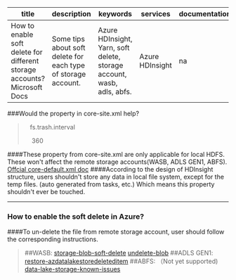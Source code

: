 ﻿﻿﻿﻿---| title  | description  | keywords  | services  |  documentationcenter | author  | manager  | editor  | ms.assetid  | ms.service  | ms.workload  | ms.tgt_pltfrm  | ms.devlang  | ms.topic  | ms.date  | ms.author  ||---|---|---|---|---|---|---|---|---|---|---|---|---|---|---|---|| How to enable soft delete for different storage accounts?  Microsoft Docs  | Some tips about soft delete for each type of storage account. | Azure HDInsight, Yarn, soft delete, storage account, wasb, adls, abfs.  |  Azure HDInsight  | na  | marshall  | shravan  |  marshall | na  | multiple  | na  | na  | na  | article  | 07/02/2019  |  zhaya |###Would the property in core-site.xml help?><property>>>   <name>fs.trash.interval</name>>>    <value>360</value>>></property>####These property from core-site.xml are only applicable for local HDFS. These won't affect the remote storage accounts(WASB, ADLS GEN1, ABFS). [Offcial core-default.xml doc](https://hadoop.apache.org/docs/r2.7.3/hadoop-project-dist/hadoop-common/core-default.xml)####According to the design of HDInsight structure, users shouldn't store any data in local file system, except for the temp files. (auto generated from tasks, etc.) Which means this property shouldn't ever be touched.***### How to enable the soft delete in Azure?####To un-delete the file from remote storage account, user should follow the corresponding instructions.>##WASB:>[storage-blob-soft-delete](https://docs.microsoft.com/en-us/azure/storage/blobs/storage-blob-soft-delete)>[undelete-blob](https://docs.microsoft.com/en-us/rest/api/storageservices/undelete-blob)>##ADLS GEN1:>[restore-azdatalakestoredeleteditem](https://docs.microsoft.com/en-us/powershell/module/az.datalakestore/restore-azdatalakestoredeleteditem?view=azps-1.6.0)>##ABFS: （Not yet supported) >[data-lake-storage-known-issues](https://docs.microsoft.com/en-us/azure/storage/blobs/data-lake-storage-known-issues)